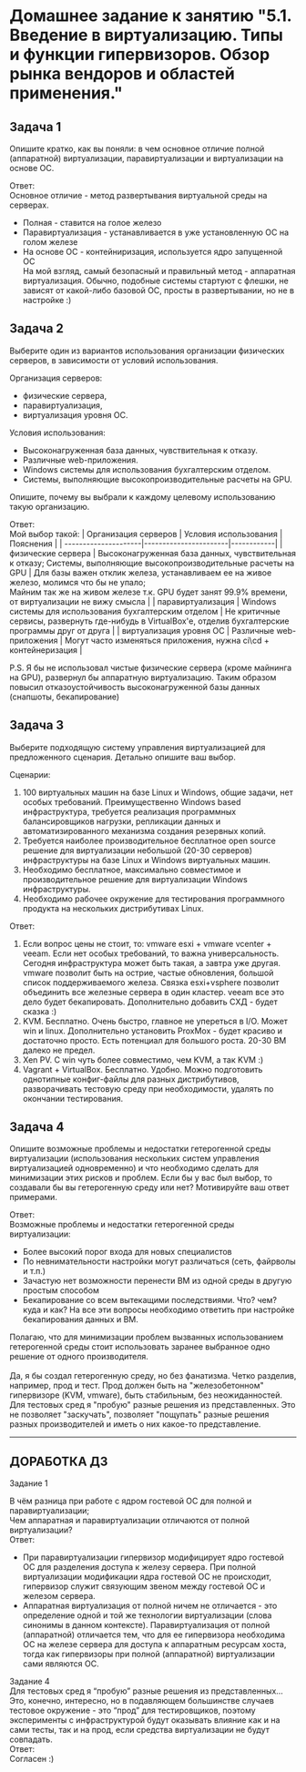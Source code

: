 
# Домашнее задание к занятию "5.1. Введение в виртуализацию. Типы и функции гипервизоров. Обзор рынка вендоров и областей применения."

## Задача 1

Опишите кратко, как вы поняли: в чем основное отличие полной (аппаратной) виртуализации, паравиртуализации и виртуализации на основе ОС.  

Ответ:  
Основное отличие - метод развертывания виртуальной среды на серверах.
* Полная - ставится на голое железо
* Паравиртуализация - устанавливается в уже установленную ОС на голом железе
* На основе ОС - контейниризация, используется ядро запущенной ОС  
На мой взгляд, самый безопасный и правильный метод - аппаратная виртуализация. Обычно, подобные системы стартуют с флешки, не зависят от какой-либо базовой ОС, просты в развертывании, но не в настройке :)

## Задача 2

Выберите один из вариантов использования организации физических серверов, в зависимости от условий использования.

Организация серверов:
- физические сервера,
- паравиртуализация,
- виртуализация уровня ОС.

Условия использования:
- Высоконагруженная база данных, чувствительная к отказу.
- Различные web-приложения.
- Windows системы для использования бухгалтерским отделом.
- Системы, выполняющие высокопроизводительные расчеты на GPU.

Опишите, почему вы выбрали к каждому целевому использованию такую организацию.  

Ответ:  
Мой выбор такой:
| Организация серверов | Условия использования | Пояснения |
| ---------------------|-----------------------|------------|
| физические сервера | Высоконагруженная база данных, чувствительная к отказу; Системы, выполняющие высокопроизводительные расчеты на GPU | Для базы важен отклик железа, устанавливаем ее на живое железо, молимся что бы не упало; <br> Майним так же на живом железе т.к. GPU будет занят 99.9% времени, от виртуализации не вижу смысла |
| паравиртуализация | Windows системы для использования бухгалтерским отделом | Не критичные сервисы, развернуть где-нибудь в VirtualBox'е, отделив бухгалтерские программы друг от друга |
| виртуализация уровня ОС | Различные web-приложения | Могут часто изменяться приложения, нужна ci\cd + контейнеризация |

P.S. Я бы не использовал чистые физические сервера (кроме майнинга на GPU), развернул бы аппаратную виртуализацию. Таким образом повысил отказоустойчивость высоконагруженной базы данных (снапшоты, бекапирование)


## Задача 3

Выберите подходящую систему управления виртуализацией для предложенного сценария. Детально опишите ваш выбор.

Сценарии:

1. 100 виртуальных машин на базе Linux и Windows, общие задачи, нет особых требований. Преимущественно Windows based инфраструктура, требуется реализация программных балансировщиков нагрузки, репликации данных и автоматизированного механизма создания резервных копий.
2. Требуется наиболее производительное бесплатное open source решение для виртуализации небольшой (20-30 серверов) инфраструктуры на базе Linux и Windows виртуальных машин.
3. Необходимо бесплатное, максимально совместимое и производительное решение для виртуализации Windows инфраструктуры.
4. Необходимо рабочее окружение для тестирования программного продукта на нескольких дистрибутивах Linux.  

Ответ:  
1. Если вопрос цены не стоит, то: vmware esxi + vmware vcenter + veeam. Если нет особых требований, то важна универсальность. Сегодня инфраструктура может быть такая, а завтра уже другая. vmware позволит быть на острие, частые обновления, большой список поддерживаемого железа. Связка esxi+vsphere позволит объединить все железные сервера в один кластер. veeam все это дело будет бекапировать. Дополнительно добавить СХД - будет сказка \:)
2. KVM. Бесплатно. Очень быстро, главное не упереться в I/O. Может win и linux. Дополнительно установить ProxMox - будет красиво и достаточно просто. Есть потенциал для большого роста. 20-30 ВМ далеко не предел.
3. Xen PV. С win чуть более совместимо, чем KVM, а так KVM :)
4. Vagrant + VirtualBox. Бесплатно. Удобно. Можно подготовить однотипные конфиг-файлы для разных дистрибутивов, разворачивать тестовую среду при необходимости, удалять по окончании тестирования.


## Задача 4

Опишите возможные проблемы и недостатки гетерогенной среды виртуализации (использования нескольких систем управления виртуализацией одновременно) и что необходимо сделать для минимизации этих рисков и проблем. Если бы у вас был выбор, то создавали бы вы гетерогенную среду или нет? Мотивируйте ваш ответ примерами.  

Ответ:  
Возможные проблемы и недостатки гетерогенной среды виртуализации:
* Более высокий порог входа для новых специалистов
* По невнимательности настройки могут различаться (сеть, файрволы и т.п.)
* Зачастую нет возможности перенести ВМ из одной среды в другую простым способом
* Бекапирование со всем вытекащими последствиями. Что? чем? куда и как? На все эти вопросы необходимо ответить при настройке бекапирования данных и ВМ.

Полагаю, что для минимизации проблем вызванных использованием гетерогенной среды стоит использовать заранее выбранное одно решение от одного производителя.  
<br>
Да, я бы создал гетерогенную среду, но без фанатизма. Четко разделив, например, прод и тест. Прод должен быть на "железобетонном" гипервизоре (KVM, vmware), быть стабильным, без неожиданностей. Для тестовых сред я "пробую" разные решения из представленных. Это не позволяет "заскучать", позволяет "пощупать" разные решения разных производителей и иметь о них какое-то представление.

---

## ДОРАБОТКА ДЗ

Задание 1

В чём разница при работе с ядром гостевой ОС для полной и паравиртуализации;  
Чем аппаратная и паравиртуализации отличаются от полной виртуализации?  
Ответ:  
* При паравиртуализации гипервизор модифицирует ядро гостевой ОС для разделения доступа к железу сервера. При полной виртуализации модификации ядра гостевой ОС не происходит, гипервизор служит связующим звеном между гостевой ОС и железом сервера.
* Аппаратная виртуализация от полной ничем не отличается - это определение одной и той же технологии виртуализации (слова синонимы в данном контексте). Паравиртуализация от полной (аппаратной) отличается тем, что для ее гипервизора необходима ОС на железе сервера для доступа к аппаратным ресурсам хоста, тогда как гипервизоры при полной (аппаратной) виртуализации сами являются ОС.  

Задание 4  
Для тестовых сред я “пробую” разные решения из представленных…
Это, конечно, интересно, но в подавляющем большинстве случаев тестовое окружение - это “прод” для тестировщиков, поэтому эксперименты с инфраструктурой будут оказывать влияние как и на сами тесты, так и на прод, если средства виртуализации не будут совпадать.  
Ответ:  
Согласен :)